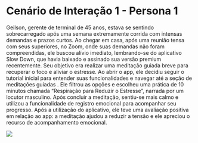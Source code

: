 <!DOCTYPE html>
<html lang="pt-br">
<head>
    <meta charset="UTF-8">
    <meta name="viewport" content="width=device-width, initial-scale=1.0">
</head>
<body>
    <div class="container">
        <h1>Cenário de Interação 1 - Persona 1</h1>
        <p>
Geilson, gerente de terminal de 45 anos, estava se sentindo sobrecarregado após uma semana extremamente corrida com intensas demandas e prazos curtos. Ao chegar em casa, após uma reunião tensa com seus superiores, no Zoom, onde suas demandas não foram compreendidas, ele buscou alívio imediato, lembrando-se do aplicativo Slow Down, que havia baixado e assinado sua versão premium recentemente. Seu objetivo era realizar uma meditação guiada breve para recuperar o foco e aliviar o estresse. Ao abrir o app, ele decidiu seguir o tutorial inicial para entender suas funcionalidades e navegar até a seção de meditações guiadas . Ele filtrou as opções e escolheu uma prática de 10 minutos chamada “Respiração para Reduzir o Estresse”, narrada por um locutor masculino. Após concluir a meditação, sentiu-se mais calmo e utilizou a funcionalidade de registro emocional para acompanhar seu progresso. Após a utilização do aplicativo, ele teve uma avaliação positiva em relação ao app: a meditação ajudou a reduzir a tensão e ele apreciou o recurso de acompanhamento emocional.

  </p>
<img src="https://github.com/user-attachments/assets/1e6d8eff-45d6-4c68-be19-6f74ea0fdf99">  
</div>
</body>
</html>

